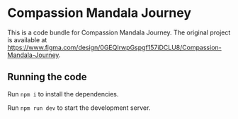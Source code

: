 
  # Compassion Mandala Journey

  This is a code bundle for Compassion Mandala Journey. The original project is available at https://www.figma.com/design/0GEQIrwpGspgf157iDCLU8/Compassion-Mandala-Journey.

  ## Running the code

  Run `npm i` to install the dependencies.

  Run `npm run dev` to start the development server.
  
